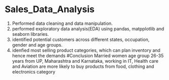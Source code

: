 # Sales_Data_Analysis
1. Performed data cleaning and data manipulation.
2. performed exploratory data analysis(EDA) using pandas, matpplotlib and seaborn libraries.
3. identified potential customers across different states, occupation, gender and age groups.
4. idenfied most selling product categories, which can plan inventory and hence meet the demands
#Conclusion
Married women age group 26-35 years from UP, Maharashtra and Karnataka, working in IT, Health care and Aviation are more likely to buy products from food, clothing and electronics category
